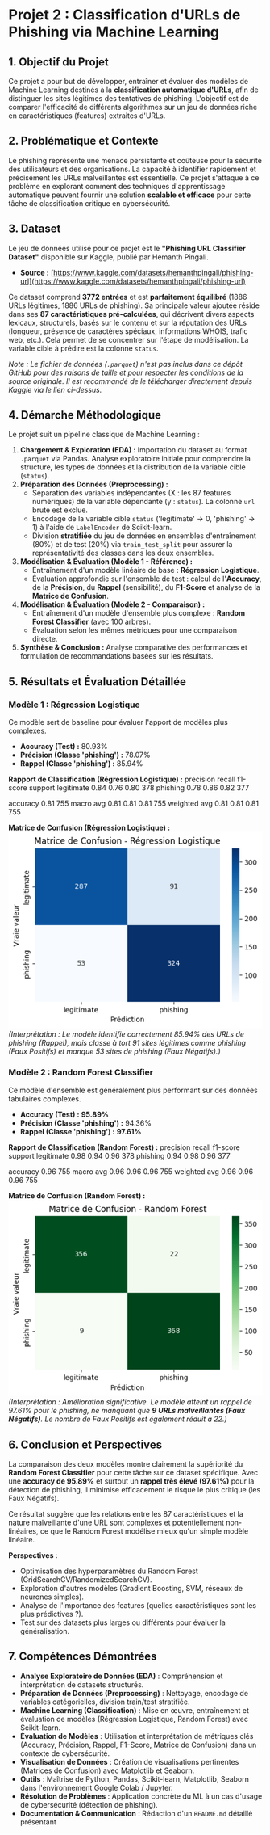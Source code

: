 # Projet 2 : Classification d'URLs de Phishing via Machine Learning

## 1. Objectif du Projet

Ce projet a pour but de développer, entraîner et évaluer des modèles de Machine Learning destinés à la **classification automatique d'URLs**, afin de distinguer les sites légitimes des tentatives de phishing. L'objectif est de comparer l'efficacité de différents algorithmes sur un jeu de données riche en caractéristiques (features) extraites d'URLs.

## 2. Problématique et Contexte

Le phishing représente une menace persistante et coûteuse pour la sécurité des utilisateurs et des organisations. La capacité à identifier rapidement et précisément les URLs malveillantes est essentielle. Ce projet s'attaque à ce problème en explorant comment des techniques d'apprentissage automatique peuvent fournir une solution **scalable et efficace** pour cette tâche de classification critique en cybersécurité.

## 3. Dataset

Le jeu de données utilisé pour ce projet est le **"Phishing URL Classifier Dataset"** disponible sur Kaggle, publié par Hemanth Pingali.
* **Source :** [https://www.kaggle.com/datasets/hemanthpingali/phishing-url](https://www.kaggle.com/datasets/hemanthpingali/phishing-url)

Ce dataset comprend **3772 entrées** et est **parfaitement équilibré** (1886 URLs légitimes, 1886 URLs de phishing). Sa principale valeur ajoutée réside dans ses **87 caractéristiques pré-calculées**, qui décrivent divers aspects lexicaux, structurels, basés sur le contenu et sur la réputation des URLs (longueur, présence de caractères spéciaux, informations WHOIS, trafic web, etc.). Cela permet de se concentrer sur l'étape de modélisation. La variable cible à prédire est la colonne `status`.

*Note : Le fichier de données (`.parquet`) n'est pas inclus dans ce dépôt GitHub pour des raisons de taille et pour respecter les conditions de la source originale. Il est recommandé de le télécharger directement depuis Kaggle via le lien ci-dessus.*

## 4. Démarche Méthodologique

Le projet suit un pipeline classique de Machine Learning :

1.  **Chargement & Exploration (EDA) :** Importation du dataset au format `.parquet` via Pandas. Analyse exploratoire initiale pour comprendre la structure, les types de données et la distribution de la variable cible (`status`).
2.  **Préparation des Données (Preprocessing) :**
    * Séparation des variables indépendantes (X : les 87 features numériques) de la variable dépendante (y : `status`). La colonne `url` brute est exclue.
    * Encodage de la variable cible `status` ('legitimate' -> 0, 'phishing' -> 1) à l'aide de `LabelEncoder` de Scikit-learn.
    * Division **stratifiée** du jeu de données en ensembles d'entraînement (80%) et de test (20%) via `train_test_split` pour assurer la représentativité des classes dans les deux ensembles.
3.  **Modélisation & Évaluation (Modèle 1 - Référence) :**
    * Entraînement d'un modèle linéaire de base : **Régression Logistique**.
    * Évaluation approfondie sur l'ensemble de test : calcul de l'**Accuracy**, de la **Précision**, du **Rappel** (sensibilité), du **F1-Score** et analyse de la **Matrice de Confusion**.
4.  **Modélisation & Évaluation (Modèle 2 - Comparaison) :**
    * Entraînement d'un modèle d'ensemble plus complexe : **Random Forest Classifier** (avec 100 arbres).
    * Évaluation selon les mêmes métriques pour une comparaison directe.
5.  **Synthèse & Conclusion :** Analyse comparative des performances et formulation de recommandations basées sur les résultats.

## 5. Résultats et Évaluation Détaillée

### Modèle 1 : Régression Logistique

Ce modèle sert de baseline pour évaluer l'apport de modèles plus complexes.
* **Accuracy (Test) :** 80.93%
* **Précision (Classe 'phishing') :** 78.07%
* **Rappel (Classe 'phishing') :** 85.94%

**Rapport de Classification (Régression Logistique) :**
          precision    recall  f1-score   support
legitimate 0.84 0.76 0.80 378 phishing 0.78 0.86 0.82 377

accuracy                           0.81       755
macro avg 0.81 0.81 0.81 755 weighted avg 0.81 0.81 0.81 755


**Matrice de Confusion (Régression Logistique) :**
![Matrice de Confusion - Régression Logistique](confusion_matrix_logistic.png)
*(Interprétation : Le modèle identifie correctement 85.94% des URLs de phishing (Rappel), mais classe à tort 91 sites légitimes comme phishing (Faux Positifs) et manque 53 sites de phishing (Faux Négatifs).)*

### Modèle 2 : Random Forest Classifier

Ce modèle d'ensemble est généralement plus performant sur des données tabulaires complexes.
* **Accuracy (Test) :** **95.89%**
* **Précision (Classe 'phishing') :** 94.36%
* **Rappel (Classe 'phishing') :** **97.61%**

**Rapport de Classification (Random Forest) :**
          precision    recall  f1-score   support
legitimate 0.98 0.94 0.96 378 phishing 0.94 0.98 0.96 377

accuracy                           0.96       755
macro avg 0.96 0.96 0.96 755 weighted avg 0.96 0.96 0.96 755


**Matrice de Confusion (Random Forest) :**
![Matrice de Confusion - Random Forest](confusion_matrix_rf.png)
*(Interprétation : Amélioration significative. Le modèle atteint un rappel de 97.61% pour le phishing, ne manquant que **9 URLs malveillantes (Faux Négatifs)**. Le nombre de Faux Positifs est également réduit à 22.)*

## 6. Conclusion et Perspectives

La comparaison des deux modèles montre clairement la supériorité du **Random Forest Classifier** pour cette tâche sur ce dataset spécifique. Avec une **accuracy de 95.89%** et surtout un **rappel très élevé (97.61%)** pour la détection de phishing, il minimise efficacement le risque le plus critique (les Faux Négatifs).

Ce résultat suggère que les relations entre les 87 caractéristiques et la nature malveillante d'une URL sont complexes et potentiellement non-linéaires, ce que le Random Forest modélise mieux qu'un simple modèle linéaire.

**Perspectives :**
* Optimisation des hyperparamètres du Random Forest (GridSearchCV/RandomizedSearchCV).
* Exploration d'autres modèles (Gradient Boosting, SVM, réseaux de neurones simples).
* Analyse de l'importance des features (quelles caractéristiques sont les plus prédictives ?).
* Test sur des datasets plus larges ou différents pour évaluer la généralisation.

## 7. Compétences Démontrées

* **Analyse Exploratoire de Données (EDA)** : Compréhension et interprétation de datasets structurés.
* **Préparation de Données (Preprocessing)** : Nettoyage, encodage de variables catégorielles, division train/test stratifiée.
* **Machine Learning (Classification)** : Mise en œuvre, entraînement et évaluation de modèles (Régression Logistique, Random Forest) avec Scikit-learn.
* **Évaluation de Modèles** : Utilisation et interprétation de métriques clés (Accuracy, Précision, Rappel, F1-Score, Matrice de Confusion) dans un contexte de cybersécurité.
* **Visualisation de Données** : Création de visualisations pertinentes (Matrices de Confusion) avec Matplotlib et Seaborn.
* **Outils** : Maîtrise de Python, Pandas, Scikit-learn, Matplotlib, Seaborn dans l'environnement Google Colab / Jupyter.
* **Résolution de Problèmes** : Application concrète du ML à un cas d'usage de cybersécurité (détection de phishing).
* **Documentation & Communication** : Rédaction d'un `README.md` détaillé présentant
